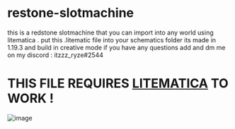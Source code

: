 # restone-slotmachine
this is a redstone slotmachine that you can import into any world using litematica . put this .litematic file into your schematics folder 
its made in 1.19.3 and build in creative mode 
if you have any questions add and dm  me on my discord : itzzz_ryze#2544 
# THIS FILE REQUIRES [LITEMATICA](https://www.curseforge.com/minecraft/mc-mods/litematica) TO WORK ! 
![image](https://user-images.githubusercontent.com/74117745/224113195-ccc8268b-060a-440f-9224-2d17dd931fe3.png)

